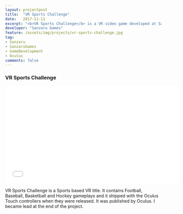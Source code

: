 ```yaml
---
layout: projectpost
title:  "VR Sports Challenge"
date:   2017-11-11
excerpt: "<b>VR Sports Challenge</b> is a VR video game developed at Sanzaru Games"
developer: "Sanzaru Games"
feature: /assets/img/projects/vr-sports-challenge.jpg
tag:
- Sanzaru
- SanzaruGames
- GameDevelopment
- Oculus
comments: false
---
```


### VR Sports Challenge

<iframe width="560" height="315" src="//www.youtube.com/embed/YO_gz5l7ZB4"  frameborder="0"> </iframe>

VR Sports Challenge is a Sports based VR title. It contains Football, Baseball, Basketball and Hockey gameplays and it shipped with the Oculus Touch controllers when they were released. It was published by Oculus. I became lead at the end of the project.
